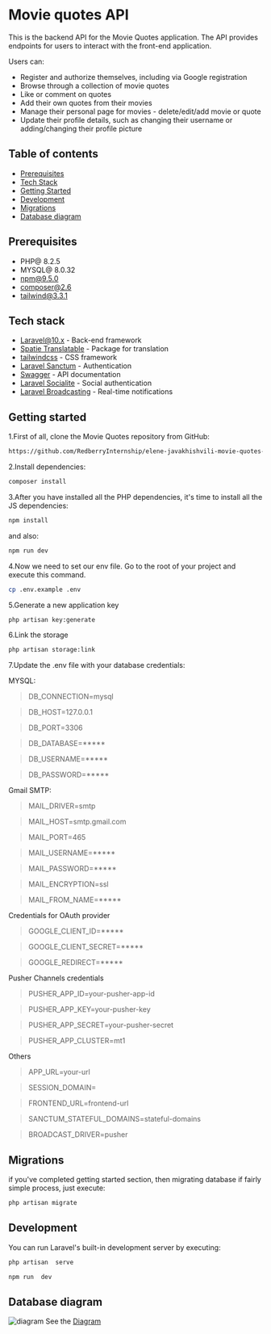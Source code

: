 # Movie quotes API
This is the backend API for the Movie Quotes application. The API provides endpoints for users to interact with the front-end application.

Users can:
-   Register and authorize themselves, including via Google registration
-   Browse through a collection of movie quotes
-   Like or comment on quotes
-   Add their own quotes from their movies
-   Manage their personal page for movies - delete/edit/add movie or quote
-   Update their profile details, such as changing their username or adding/changing their profile picture

## Table of contents
- [Prerequisites](#prerequisites)
- [Tech Stack](#tech-stack)
- [Getting Started](#getting-started)
- [Development](#development)
- [Migrations](#migrations)
- [Database diagram](#database-diagram)

## Prerequisites
- PHP@ 8.2.5
- MYSQL@ 8.0.32
- npm@9.5.0
- composer@2.6
- tailwind@3.3.1


## Tech stack
- [Laravel@10.x](https://laravel.com/docs/10.x) - Back-end framework
- [Spatie Translatable](https://github.com/spatie/laravel-translatable) - Package for translation
- [tailwindcss](https://tailwindcss.com/docs/installation) - CSS framework
- [Laravel Sanctum](https://laravel.com/docs/8.x/sanctum) - Authentication
- [Swagger](https://swagger.io/) - API documentation
- [Laravel Socialite](https://laravel.com/docs/8.x/socialite) - Social authentication
- [Laravel Broadcasting](https://laravel.com/docs/8.x/broadcasting) - Real-time notifications

## Getting started

1.First of all, clone the Movie Quotes repository from GitHub:

```bash
https://github.com/RedberryInternship/elene-javakhishvili-movie-quotes-back.git
```
2.Install dependencies:
```bash
composer install
```
3.After you have installed all the PHP dependencies, it's time to install all the JS dependencies:
```bash
npm install
```
and also:
```bash
npm run dev
```
4.Now we need to set our env file. Go to the root of your project and execute this command.
```bash
cp .env.example .env
```
5.Generate a new application key

```bash
php artisan key:generate
```
6.Link the storage
```bash
php artisan storage:link
```

7.Update the .env file with your database credentials:

MYSQL:

>DB_CONNECTION=mysql

>DB_HOST=127.0.0.1

>DB_PORT=3306

>DB_DATABASE=*****

>DB_USERNAME=*****

>DB_PASSWORD=*****

Gmail SMTP:

>MAIL_DRIVER=smtp

>MAIL_HOST=smtp.gmail.com

>MAIL_PORT=465

>MAIL_USERNAME=*****

>MAIL_PASSWORD=*****

>MAIL_ENCRYPTION=ssl

>MAIL_FROM_NAME=*****

Credentials for OAuth provider
>GOOGLE_CLIENT_ID=*****

>GOOGLE_CLIENT_SECRET=*****

>GOOGLE_REDIRECT=*****

Pusher Channels credentials
>PUSHER_APP_ID=your-pusher-app-id

>PUSHER_APP_KEY=your-pusher-key

>PUSHER_APP_SECRET=your-pusher-secret

>PUSHER_APP_CLUSTER=mt1

Others
>APP_URL=your-url

>SESSION_DOMAIN=

>FRONTEND_URL=frontend-url

>SANCTUM_STATEFUL_DOMAINS=stateful-domains

>BROADCAST_DRIVER=pusher

## Migrations

if you've completed getting started section, then migrating database if fairly simple process, just execute:

```bash
php artisan migrate
```

## Development

You can run Laravel's built-in development server by executing:

```bash
php artisan  serve
```
```bash
npm run  dev
```

## Database diagram

![diagram](https://i.ibb.co/DkR0KV8/draw-SQL-movie-quotes-export-2023-06-28.png)
See the [Diagram](https://drawsql.app/teams/elene/diagrams/movie-quotes)